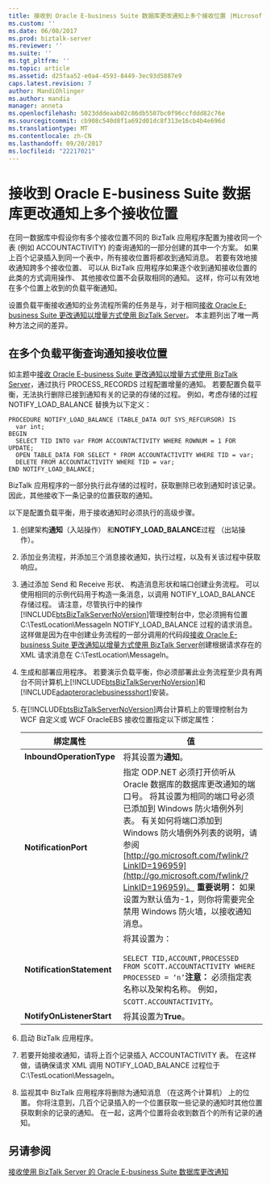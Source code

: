 ```yaml
---
title: 接收到 Oracle E-business Suite 数据库更改通知上多个接收位置 |Microsoft 文档
ms.custom: ''
ms.date: 06/08/2017
ms.prod: biztalk-server
ms.reviewer: ''
ms.suite: ''
ms.tgt_pltfrm: ''
ms.topic: article
ms.assetid: d25faa52-e0a4-4593-8449-3ec93d5887e9
caps.latest.revision: 7
author: MandiOhlinger
ms.author: mandia
manager: anneta
ms.openlocfilehash: 5023dddeaab02c86db5507bc0f96ccfddd82c76e
ms.sourcegitcommit: cb908c540d8f1a692d01dc8f313e16cb4b4e696d
ms.translationtype: MT
ms.contentlocale: zh-CN
ms.lasthandoff: 09/20/2017
ms.locfileid: "22217021"
---
```

# <a name="receive-oracle-e-business-suite-database-change-notifications-on-multiple-receive-locations"></a>接收到 Oracle E-business Suite 数据库更改通知上多个接收位置
在同一数据库中假设你有多个接收位置不同的 BizTalk 应用程序配置为接收同一个表 (例如 ACCOUNTACTIVITY) 的查询通知的一部分创建的其中一个方案。 如果上百个记录插入到同一个表中，所有接收位置将都收到通知消息。 若要有效地接收通知跨多个接收位置、 可以从 BizTalk 应用程序如果逐个收到通知接收位置的此类的方式调用操作、 其他接收位置不会获取相同的通知。 这样，你可以有效地在多个位置上收到的负载平衡通知。  
  
 设置负载平衡接收通知的业务流程所需的任务是与，对于相同[接收 Oracle E-business Suite 更改通知以增量方式使用 BizTalk Server](../../adapters-and-accelerators/adapter-oracle-ebs/receive-oracle-ebs-change-notifications-incrementally-using-biztalk-server.md)。 本主题列出了唯一两种方法之间的差异。  
  
## <a name="load-balancing-query-notifications-across-multiple-receive-locations"></a>在多个负载平衡查询通知接收位置  
 如主题中[接收 Oracle E-business Suite 更改通知以增量方式使用 BizTalk Server](../../adapters-and-accelerators/adapter-oracle-ebs/receive-oracle-ebs-change-notifications-incrementally-using-biztalk-server.md)，通过执行 PROCESS_RECORDS 过程配置增量的通知。 若要配置负载平衡，无法执行删除已接到通知有关的记录的存储的过程。 例如，考虑存储的过程 NOTIFY_LOAD_BALANCE 替换为以下定义：  
  
```  
PROCEDURE NOTIFY_LOAD_BALANCE (TABLE_DATA OUT SYS_REFCURSOR) IS  
  var int;  
BEGIN  
  SELECT TID INTO var FROM ACCOUNTACTIVITY WHERE ROWNUM = 1 FOR UPDATE;  
  OPEN TABLE_DATA FOR SELECT * FROM ACCOUNTACTIVITY WHERE TID = var;  
  DELETE FROM ACCOUNTACTIVITY WHERE TID = var;  
END NOTIFY_LOAD_BALANCE;  
```  
  
 BizTalk 应用程序的一部分执行此存储的过程时，获取删除已收到通知时该记录。 因此，其他接收下一条记录的位置获取的通知。  
  
 以下是配置负载平衡，用于接收通知时必须执行的高级步骤。  
  
1.  创建架构**通知**（入站操作） 和**NOTIFY_LOAD_BALANCE**过程 （出站操作）。  
  
2.  添加业务流程，并添加三个消息接收通知，执行过程，以及有关该过程中获取响应。  
  
3.  通过添加 Send 和 Receive 形状、 构造消息形状和端口创建业务流程。 可以使用相同的示例代码用于构造一条消息，以调用 NOTIFY_LOAD_BALANCE 存储过程。 请注意，尽管执行中的操作[!INCLUDE[btsBizTalkServerNoVersion](../../includes/btsbiztalkservernoversion-md.md)]管理控制台中，您必须拥有位置 C:\TestLocation\MessageIn NOTIFY_LOAD_BALANCE 过程的请求消息。 这样做是因为在中创建业务流程的一部分调用的代码段[接收 Oracle E-business Suite 更改通知以增量方式使用 BizTalk Server](../../adapters-and-accelerators/adapter-oracle-ebs/receive-oracle-ebs-change-notifications-incrementally-using-biztalk-server.md)创建根据请求存在的 XML 请求消息在 C:\TestLocation\MessageIn。  
  
4.  生成和部署应用程序。 若要演示负载平衡，你必须部署此业务流程至少具有两台不同计算机上[!INCLUDE[btsBizTalkServerNoVersion](../../includes/btsbiztalkservernoversion-md.md)]和[!INCLUDE[adapteroraclebusinessshort](../../includes/adapteroraclebusinessshort-md.md)]安装。  
  
5.  在[!INCLUDE[btsBizTalkServerNoVersion](../../includes/btsbiztalkservernoversion-md.md)]两台计算机上的管理控制台为 WCF 自定义或 WCF OracleEBS 接收位置指定以下绑定属性：  
  
    |绑定属性|值|  
    |----------------------|-----------|  
    |**InboundOperationType**|将其设置为**通知**。|  
    |**NotificationPort**|指定 ODP.NET 必须打开侦听从 Oracle 数据库的数据库更改通知的端口号。 将其设置为相同的端口号必须已添加到 Windows 防火墙例外列表。 有关如何将端口添加到 Windows 防火墙例外列表的说明，请参阅[http://go.microsoft.com/fwlink/?LinkID=196959](http://go.microsoft.com/fwlink/?LinkID=196959)。 **重要说明：** 如果设置为默认值为-1，则你将需要完全禁用 Windows 防火墙，以接收通知消息。|  
    |**NotificationStatement**|将其设置为：<br /><br /> `SELECT TID,ACCOUNT,PROCESSED FROM SCOTT.ACCOUNTACTIVITY WHERE PROCESSED = ‘n’`**注意：** 必须指定表名称以及架构名称。 例如， `SCOTT.ACCOUNTACTIVITY`。|  
    |**NotifyOnListenerStart**|将其设置为**True**。|  
  
6.  启动 BizTalk 应用程序。  
  
7.  若要开始接收通知，请将上百个记录插入 ACCOUNTACTIVITY 表。 在这样做，请确保请求 XML 调用 NOTIFY_LOAD_BALANCE 过程位于 C:\TestLocation\MessageIn。  
  
8.  监视其中 BizTalk 应用程序将删除为通知消息 （在这两个计算机） 上的位置。 你将注意到，几百个记录插入的一个位置获取一些记录的通知时其他位置获取剩余的记录的通知。 在一起，这两个位置将会收到数百个的所有记录的通知。  
  
## <a name="see-also"></a>另请参阅  
 [接收使用 BizTalk Server 的 Oracle E-business Suite 数据库更改通知](../../adapters-and-accelerators/adapter-oracle-ebs/receive-oracle-ebs-database-change-notifications-using-biztalk-server.md)